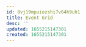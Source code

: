 ```yaml
---
id: 8vj19mpuiozshi7v64h9uh1
title: Event Grid
desc: ''
updated: 1655215147301
created: 1655215147301
---
```


